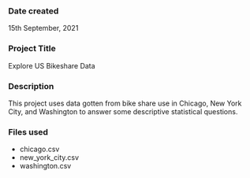 ### Date created
15th September, 2021
### Project Title
Explore US Bikeshare Data
### Description
This project uses data gotten from bike share use in Chicago, New 
York City, and Washington to answer some descriptive statistical questions.
### Files used
- chicago.csv
- new_york_city.csv
- washington.csv
